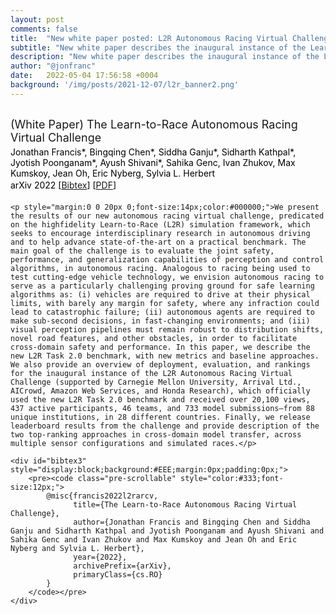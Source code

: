 ```yaml
---
layout: post
comments: false
title:  "New white paper posted: L2R Autonomous Racing Virtual Challenge"
subtitle: "New white paper describes the inaugural instance of the Learn-to-Race Autonomous Racing Virtual Challenge."
description: "New white paper describes the inaugural instance of the Learn-to-Race Autonomous Racing Virtual Challenge."
author: "@jonfranc"
date:   2022-05-04 17:56:58 +0004
background: '/img/posts/2021-12-07/l2r_banner2.png'
---
```


<div class="container" style="margin-top:30px;margin-bottom:30px;">
    <p style="margin:0 0 4px 0;font-size:18px;">(White Paper) The Learn-to-Race Autonomous Racing Virtual Challenge</p>
    <p style="margin:0 0 2px 0;font-size:14px;color:#000000;">Jonathan Francis*, Bingqing Chen*, Siddha Ganju*, Sidharth Kathpal*, Jyotish Poonganam*, Ayush Shivani*, Sahika Genc, Ivan Zhukov, Max Kumskoy, Jean Oh, Eric Nyberg, Sylvia L. Herbert</p>
    <p style="margin:0 0 20px 0;font-size:14px;color:#000000;">arXiv 2022 [<a href="javascript:void(0)" onclick='toggleVis("bibtex3")'>Bibtex</a>] [<a target="_blank" href="https://learn-to-race.org/assets/papers/l2rarvc_2022_arxiv.pdf">PDF</a>]</p>

    <p style="margin:0 0 20px 0;font-size:14px;color:#000000;">We present the results of our new autonomous racing virtual challenge, predicated on the highfidelity Learn-to-Race (L2R) simulation framework, which seeks to encourage interdisciplinary research in autonomous driving and to help advance state-of-the-art on a practical benchmark. The
    main goal of the challenge is to evaluate the joint safety, performance, and generalization capabilities of perception and control algorithms, in autonomous racing. Analogous to racing being used to test cutting-edge vehicle technology, we envision autonomous racing to serve as a particularly challenging proving ground for safe learning algorithms as: (i) vehicles are required to drive at their physical limits, with barely any margin for safety, where any infraction could lead to catastrophic failure; (ii) autonomous agents are required to make sub-second decisions, in fast-changing environments; and (iii) visual perception pipelines must remain robust to distribution shifts, novel road features, and other obstacles, in order to facilitate cross-domain safety and performance. In this paper, we describe the new L2R Task 2.0 benchmark, with new metrics and baseline approaches. We also provide an overview of deployment, evaluation, and rankings for the inaugural instance of the L2R Autonomous Racing Virtual Challenge (supported by Carnegie Mellon University, Arrival Ltd., AICrowd, Amazon Web Services, and Honda Research), which officially used the new L2R Task 2.0 benchmark and received over 20,100 views, 437 active participants, 46 teams, and 733 model submissions—from 88 unique institutions, in 28 different countries. Finally, we release leaderboard results from the challenge and provide description of the two top-ranking approaches in cross-domain model transfer, across multiple sensor configurations and simulated races.</p>

    <div id="bibtex3" style="display:block;background:#EEE;margin:0px;padding:0px;">
        <pre><code class="pre-scrollable" style="color:#333;font-size:12px;">
            @misc{francis2022l2rarcv,
                  title={The Learn-to-Race Autonomous Racing Virtual Challenge},
                  author={Jonathan Francis and Bingqing Chen and Siddha Ganju and Sidharth Kathpal and Jyotish Poonganam and Ayush Shivani and Sahika Genc and Ivan Zhukov and Max Kumskoy and Jean Oh and Eric Nyberg and Sylvia L. Herbert},
                  year={2022},
                  archivePrefix={arXiv},
                  primaryClass={cs.RO}
            }
        </code></pre>
    </div>
